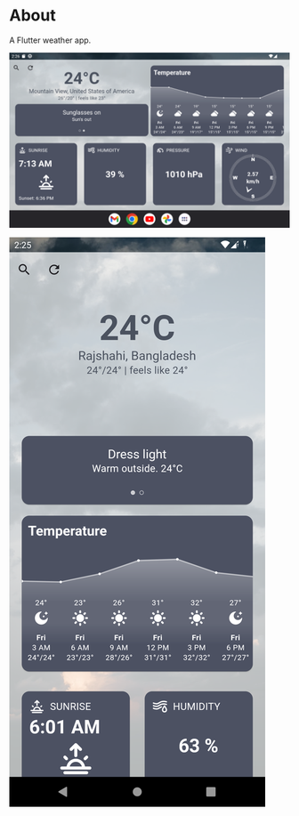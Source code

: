 # About

A Flutter weather app.

![tab screen landscape](tab.png 'Tablet landscape')

![phone portrait](phone.png 'Phone portrait')
